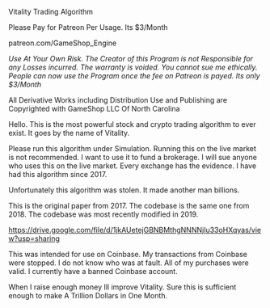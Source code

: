 Vitality Trading Algorithm

Please Pay for Patreon Per Usage.  Its $3/Month

patreon.com/GameShop_Engine

*Use At Your Own Risk.  The Creator of this Program is not Responsible for any Losses incurred.  The warranty is voided.  You cannot sue me ethically.  People can now use the Program once the fee on Patreon is payed.  Its only $3/Month*

All Derivative Works including Distribution Use and Publishing are Copyrighted with GameShop LLC Of North Carolina
 
Hello.  This is the most powerful stock and crypto trading algorithm to ever exist.  It goes by the name of Vitality.

Please run this algorithm under Simulation.  Running this on the live market is not recommended.  I want to use it to fund a brokerage.  I will sue anyone who uses this on the live market.  Every exchange has the evidence.  I have had this algorithm since 2017.

Unfortunately this algorithm was stolen.  It made another man billions.

This is the original paper from 2017.  The codebase is the same one from 2018.  The codebase was most recently modified in 2019.

https://drive.google.com/file/d/1jkAUetejGBNBMthgNNNNjIu33oHXqyas/view?usp=sharing

This was intended for use on Coinbase.  My transactions from Coinbase were stopped.  I do not know who was at fault.  All of my purchases were valid.  I currently have a banned Coinbase account.

When I raise enough money Ill improve Vitality.  Sure this is sufficient enough to make A Trillion Dollars in One Month.



